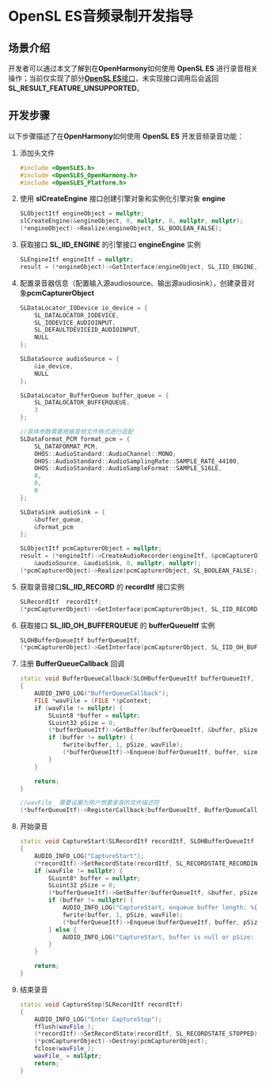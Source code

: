 # OpenSL ES音频录制开发指导

## 场景介绍

开发者可以通过本文了解到在**OpenHarmony**如何使用 **OpenSL ES** 进行录音相关操作；当前仅实现了部分[**OpenSL ES**接口](https://gitee.com/openharmony/third_party_opensles/blob/master/api/1.0.1/OpenSLES.h)，未实现接口调用后会返回**SL_RESULT_FEATURE_UNSUPPORTED**。

## 开发步骤

以下步骤描述了在**OpenHarmony**如何使用 **OpenSL ES** 开发音频录音功能：

1. 添加头文件

    ```c++
    #include <OpenSLES.h>
    #include <OpenSLES_OpenHarmony.h>
    #include <OpenSLES_Platform.h>
    ```

2. 使用 **slCreateEngine** 接口创建引擎对象和实例化引擎对象 **engine**

    ```c++
    SLObjectItf engineObject = nullptr;
    slCreateEngine(&engineObject, 0, nullptr, 0, nullptr, nullptr);
    (*engineObject)->Realize(engineObject, SL_BOOLEAN_FALSE);
    ```

3. 获取接口 **SL_IID_ENGINE** 的引擎接口 **engineEngine** 实例

    ```c++
    SLEngineItf engineItf = nullptr;
    result = (*engineObject)->GetInterface(engineObject, SL_IID_ENGINE, &engineItf);
    ```

4. 配置录音器信息（配置输入源audiosource、输出源audiosink），创建录音对象**pcmCapturerObject**

    ```c++
    SLDataLocator_IODevice io_device = {
        SL_DATALOCATOR_IODEVICE,
        SL_IODEVICE_AUDIOINPUT,
        SL_DEFAULTDEVICEID_AUDIOINPUT,
        NULL
    };

    SLDataSource audioSource = {
        &io_device,
        NULL
    };

    SLDataLocator_BufferQueue buffer_queue = {
        SL_DATALOCATOR_BUFFERQUEUE,
        3
    };

    //具体参数需要根据音频文件格式进行适配
    SLDataFormat_PCM format_pcm = {
        SL_DATAFORMAT_PCM,
        OHOS::AudioStandard::AudioChannel::MONO,
        OHOS::AudioStandard::AudioSamplingRate::SAMPLE_RATE_44100,
        OHOS::AudioStandard::AudioSampleFormat::SAMPLE_S16LE,
        0,
        0,
        0
    };

    SLDataSink audioSink = {
        &buffer_queue,
        &format_pcm
    };
    
    SLObjectItf pcmCapturerObject = nullptr;
    result = (*engineItf)->CreateAudioRecorder(engineItf, &pcmCapturerObject,
        &audioSource, &audioSink, 0, nullptr, nullptr);
    (*pcmCapturerObject)->Realize(pcmCapturerObject, SL_BOOLEAN_FALSE);
    ```

5. 获取录音接口**SL_IID_RECORD** 的 **recordItf** 接口实例
 
    ```c++
    SLRecordItf  recordItf;
    (*pcmCapturerObject)->GetInterface(pcmCapturerObject, SL_IID_RECORD, &recordItf);
    ```   

6. 获取接口 **SL_IID_OH_BUFFERQUEUE** 的 **bufferQueueItf** 实例

    ```c++
    SLOHBufferQueueItf bufferQueueItf;
    (*pcmCapturerObject)->GetInterface(pcmCapturerObject, SL_IID_OH_BUFFERQUEUE, &bufferQueueItf);
    ```

7. 注册 **BufferQueueCallback** 回调

    ```c++
    static void BufferQueueCallback(SLOHBufferQueueItf bufferQueueItf, void *pContext, SLuint32 size)
    {
        AUDIO_INFO_LOG("BufferQueueCallback");
        FILE *wavFile = (FILE *)pContext;
        if (wavFile != nullptr) {
            SLuint8 *buffer = nullptr;
            SLuint32 pSize = 0;
            (*bufferQueueItf)->GetBuffer(bufferQueueItf, &buffer, pSize);
            if (buffer != nullptr) {
                fwrite(buffer, 1, pSize, wavFile);
                (*bufferQueueItf)->Enqueue(bufferQueueItf, buffer, size);
            } 
        }

        return;
    }
    
    //wavFile_ 需要设置为用户想要录音的文件描述符
    (*bufferQueueItf)->RegisterCallback(bufferQueueItf, BufferQueueCallback, wavFile_);
    ```

8. 开始录音

    ```c++
    static void CaptureStart(SLRecordItf recordItf, SLOHBufferQueueItf bufferQueueItf, FILE *wavFile)
    {
        AUDIO_INFO_LOG("CaptureStart");
        (*recordItf)->SetRecordState(recordItf, SL_RECORDSTATE_RECORDING);
        if (wavFile != nullptr) {
            SLuint8* buffer = nullptr;
            SLuint32 pSize = 0;
            (*bufferQueueItf)->GetBuffer(bufferQueueItf, &buffer, pSize);
            if (buffer != nullptr) {
                AUDIO_INFO_LOG("CaptureStart, enqueue buffer length: %{public}lu.", pSize);
                fwrite(buffer, 1, pSize, wavFile);
                (*bufferQueueItf)->Enqueue(bufferQueueItf, buffer, pSize);
            } else {
                AUDIO_INFO_LOG("CaptureStart, buffer is null or pSize: %{public}lu.", pSize);
            }
        }

        return;
    }
    ```

9. 结束录音

    ```c++
    static void CaptureStop(SLRecordItf recordItf)
    {
        AUDIO_INFO_LOG("Enter CaptureStop");
        fflush(wavFile_);
        (*recordItf)->SetRecordState(recordItf, SL_RECORDSTATE_STOPPED);
        (*pcmCapturerObject)->Destroy(pcmCapturerObject);
        fclose(wavFile_);
        wavFile_ = nullptr;
        return;
    }  
    ```